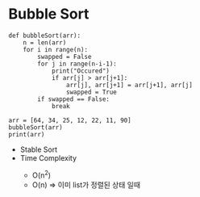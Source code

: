 <h1>Bubble Sort</h1>

```
def bubbleSort(arr):
    n = len(arr)
    for i in range(n):
        swapped = False
        for j in range(n-i-1):
            print("Occured")
            if arr[j] > arr[j+1]:
                arr[j], arr[j+1] = arr[j+1], arr[j]
                swapped = True
        if swapped == False:
            break

arr = [64, 34, 25, 12, 22, 11, 90]
bubbleSort(arr)
print(arr)
```

<ul>
	<li>Stable Sort</li>
	<li>Time Complexity</li>
	<ul>
		<li>O(n<sup>2</sup>)</li>
		<li>O(n) => 이미 list가 정렬된 상태 일때</li>
	</ul>
</ul>
